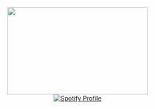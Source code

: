 <div align="center">  
  <img width="80%" height="200px" src="https://github-readme-stats.vercel.app/api/top-langs/?username=trindadedev13&layout=compact&hide_border=true&title_color=FFFFFF&text_color=FFFFFF&bg_color=000000" />

  <a href="https://spotify-github-profile.kittinanx.com/api/view.svg?uid=31d3mw3hqeswm4oafwjsabbhchje&redirect=true">
    <img src="https://spotify-github-profile.kittinanx.com/api/view.svg?uid=31d3mw3hqeswm4oafwjsabbhchje&cover_image=true&theme=novatorem&show_offline=false&background_color=000000&interchange=false&bar_color=ffffff&bar_color_cover=false" alt="Spotify Profile" />
  </a>
</div>
